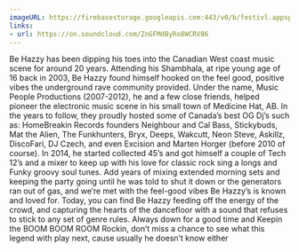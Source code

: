 ```yaml
---
imageURL: https://firebasestorage.googleapis.com:443/v0/b/festivl.appspot.com/o/userContent%2F6CADD255-C8BC-47A5-B003-85754E4F9C82.png?alt=media&token=1c61d9ff-81c4-490c-add3-b32082a77836
links:
- url: https://on.soundcloud.com/ZnGFMdByRo8WCRV86
---
```

Be Hazzy has been dipping his toes into the Canadian West coast music scene for around 20 years. Attending his Shambhala, at ripe young age of 16 back in 2003, Be Hazzy found himself hooked on the feel good, positive vibes the underground rave community provided. Under the name, Music People Productions (2007-2012), he and a few close friends, helped pioneer the electronic music scene in his small town of Medicine Hat, AB. In the years to follow, they proudly hosted some of Canada’s best OG Dj’s such as: HomeBreakin Records founders Neighbour and Cal Bass, Stickybuds, Mat the Alien, The Funkhunters, Bryx, Deeps, Wakcutt, Neon Steve, Askillz, DiscoFari, DJ Czech, and even Excision and Marten Horger (before 2010 of course). In 2014, he started collected 45’s and got himself a couple of Tech 12’s and a mixer to keep up with his love for classic rock sing a longs and Funky groovy soul tunes. Add years of mixing extended morning sets and keeping the party going until he was told to shut it down or the generators ran out of gas, and we’re met with the feel-good vibes Be Hazzy’s is known and loved for. Today, you can find Be Hazzy feeding off the energy of the crowd, and capturing the hearts of the dancefloor with a sound that refuses to stick to any set of genre rules. Always down for a good time and Keepin the BOOM BOOM ROOM Rockin, don’t miss a chance to see what this legend with play next, cause usually he doesn’t know either